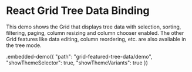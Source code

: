 # React Grid Tree Data Binding

This demo shows the Grid that displays tree data with selection, sorting, filtering, paging, column resizing and column chooser enabled. The other Grid features like data editing, column reordering, etc. are also avaliable in the tree mode.

.embedded-demo({ "path": "grid-featured-tree-data/demo", "showThemeSelector": true, "showThemeVariants": true })
